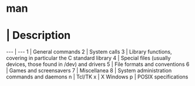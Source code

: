 # man

 #  | Description
--- | ---
 1  | General commands
 2  | System calls
 3  | Library functions, covering in particular the C standard library
 4  | Special files (usually devices, those found in /dev) and drivers
 5  | File formats and conventions
 6  | Games and screensavers
 7  | Miscellanea
 8  | System administration commands and daemons
 n  | Tcl/TK
 x  | X Windows
 p  | POSIX specifications
